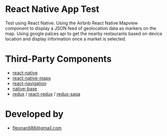 # React Native App Test
Test using React Native.
Using the Airbnb React Native Mapview component to display a JSON feed of geolocation data as markers on the map.
Using google palces api to get the nearby restaurants based on device location and display information once a market is selected.

# Third-Party Components
* [react-native](https://github.com/facebook/react-native)
* [react-native-maps](https://github.com/airbnb/react-native-maps)
* [react-navigation](https://github.com/react-community/react-navigation)
* [native-base](https://github.com/GeekyAnts/NativeBase)
* [redux](https://github.com/reactjs/redux) / [react-redux](https://github.com/reactjs/react-redux) / [redux-saga](https://github.com/redux-saga/redux-saga)


# Developed by
* fleonardi86@gmail.com
